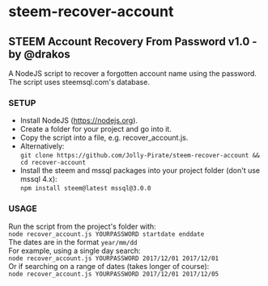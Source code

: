 # steem-recover-account
## STEEM Account Recovery From Password v1.0 - by @drakos
A NodeJS script to recover a forgotten account name using the password. The script uses steemsql.com's database.
### SETUP
 - Install NodeJS (https://nodejs.org).
 - Create a folder for your project and go into it.
 - Copy the script into a file, e.g. recover_account.js.
 - Alternatively:  
 `git clone https://github.com/Jolly-Pirate/steem-recover-account && cd recover-account`  
 - Install the steem and  mssql packages into your project folder (don't use mssql 4.x):  
 `npm install steem@latest mssql@3.0.0`
 ### USAGE
 Run the script from the project's folder with:  
 `node recover_account.js YOURPASSWORD startdate enddate`  
 The dates are in the format `year/mm/dd`  
 For example, using a single day search:  
 `node recover_account.js YOURPASSWORD 2017/12/01 2017/12/01`  
 Or if searching on a range of dates (takes longer of course):  
 `node recover_account.js YOURPASSWORD 2017/12/01 2017/12/05`

